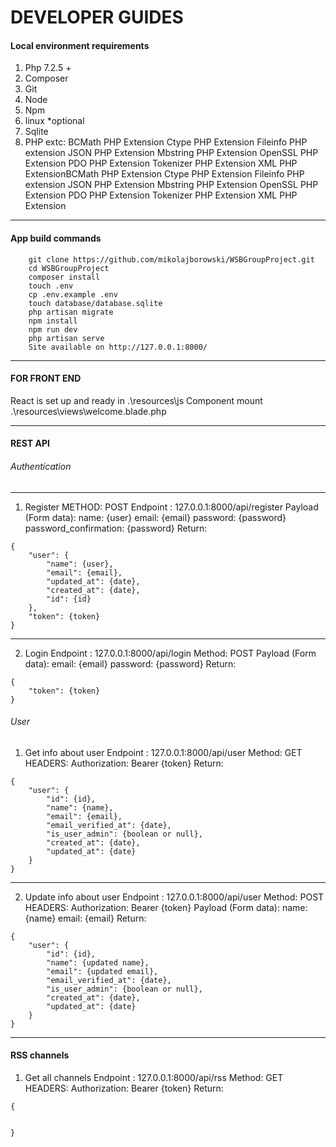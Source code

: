 <h1>DEVELOPER GUIDES</h1>
<h4>Local environment requirements</h4>
<ol>
<li>Php 7.2.5 +</li>
<li>Composer</li>
<li>Git</li>
<li>Node</li>
<li>Npm</li>
<li>linux *optional</li>
<li>Sqlite</li>
<li>PHP extc:
BCMath PHP Extension
Ctype PHP Extension
Fileinfo PHP extension
JSON PHP Extension
Mbstring PHP Extension
OpenSSL PHP Extension
PDO PHP Extension
Tokenizer PHP Extension
XML PHP ExtensionBCMath PHP Extension
Ctype PHP Extension
Fileinfo PHP extension
JSON PHP Extension
Mbstring PHP Extension
OpenSSL PHP Extension
PDO PHP Extension
Tokenizer PHP Extension
XML PHP Extension</li>
</ol>
<hr>
<h4>App build commands</h4>
<pre><code>    git clone https://github.com/mikolajborowski/WSBGroupProject.git
    cd WSBGroupProject
    composer install 
    touch .env
    cp .env.example .env 
    touch database/database.sqlite
    php artisan migrate 
    npm install 
    npm run dev 
    php artisan serve 
    Site available on http://127.0.0.1:8000/
</code></pre>
<hr>
<h4>FOR FRONT END</h4>
<p>React is set up and ready in .\resources\js
Component mount .\resources\views\welcome.blade.php</p>
<hr>
<h4>REST API</h4>
<h6>Authentication</h6>
<hr>
<ol>
<li>Register
METHOD: POST
Endpoint : 127.0.0.1:8000/api/register
Payload (Form data):
name: {user}
email: {email}
password: {password}
password_confirmation: {password}
Return:</li>
</ol>
<pre><code>{
    "user": {
        "name": {user},
        "email": {email},
        "updated_at": {date},
        "created_at": {date},
        "id": {id}
    },
    "token": {token}
}
</code></pre>
<hr>
<ol start="2">
<li>Login
Endpoint : 127.0.0.1:8000/api/login
Method: POST
Payload (Form data):
email: {email}
password: {password}
Return:</li>
</ol>
<pre><code>{
    "token": {token}
}
</code></pre>
<h6>User</h6>
<ol>
<li>Get info about user
Endpoint : 127.0.0.1:8000/api/user
Method: GET
HEADERS:
Authorization: Bearer {token}
Return:</li>
</ol>
<pre><code>{
    "user": {
        "id": {id},
        "name": {name},
        "email": {email},
        "email_verified_at": {date},
        "is_user_admin": {boolean or null},
        "created_at": {date},
        "updated_at": {date}
    }
}
</code></pre>
<hr>
<ol start="2">
<li>Update info about user
Endpoint : 127.0.0.1:8000/api/user
Method: POST
HEADERS:
Authorization: Bearer {token}
Payload (Form data):
name: {name}
email: {email}
Return:</li>
</ol>
<pre><code>{
    "user": {
        "id": {id},
        "name": {updated name},
        "email": {updated email},
        "email_verified_at": {date},
        "is_user_admin": {boolean or null},
        "created_at": {date},
        "updated_at": {date}
    }
}
</code></pre>
<hr>
<h4>RSS channels</h4>
<ol>
<li>Get all channels
Endpoint : 127.0.0.1:8000/api/rss
Method: GET
HEADERS:
Authorization: Bearer {token}
Return:</li>
</ol>
<pre><code>{

}
</code></pre>

